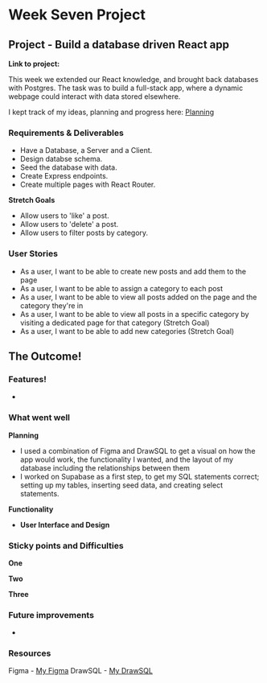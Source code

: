# Week Seven Project

## Project - Build a database driven React app

**Link to project:**

This week we extended our React knowledge, and brought back databases with Postgres.
The task was to build a full-stack app, where a dynamic webpage could interact with data stored elsewhere.

I kept track of my ideas, planning and progress here: [Planning](https://frankjs.notion.site/Day-Thirty-Two-Project-Full-Stack-Guestbook-e4e5d64b56a64e5aad337c179d55822c?pvs=4)

### Requirements & Deliverables

- Have a Database, a Server and a Client.
- Design databse schema.
- Seed the database with data.
- Create Express endpoints.
- Create multiple pages with React Router.

**Stretch Goals**

- Allow users to 'like' a post.
- Allow users to 'delete' a post.
- Allow users to filter posts by category.

### User Stories

- As a user, I want to be able to create new posts and add them to the page
- As a user, I want to be able to assign a category to each post
- As a user, I want to be able to view all posts added on the page and the category they're in
- As a user, I want to be able to view all posts in a specific category by visiting a dedicated page for that category (Stretch Goal)
- As a user, I want to be able to add new categories (Stretch Goal)

## The Outcome!

### Features!

-

### What went well

**Planning**

- I used a combination of Figma and DrawSQL to get a visual on how the app would work, the functionality I wanted, and the layout of my database including the relationships between them
- I worked on Supabase as a first step, to get my SQL statements correct; setting up my tables, inserting seed data, and creating select statements.

**Functionality**

- **User Interface and Design**

### Sticky points and Difficulties

**One**

**Two**

**Three**

### Future improvements

-

### Resources

Figma - [My Figma](https://www.figma.com/file/bV6ZzcJXjXRlSJWiVmF3t0/Week-07-Project-Planning?type=whiteboard&node-id=2%3A84&t=J2XrAqaawgMOeb9j-1)
DrawSQL - [My DrawSQL](https://drawsql.app/teams/personal-1367/diagrams/07-week-seven-project)
